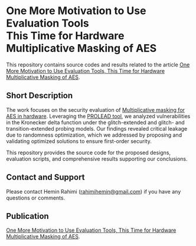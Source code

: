 # One More Motivation to Use Evaluation Tools<br>  This Time for Hardware Multiplicative Masking of AES

This repository contains source codes and results related to the article [One More Motivation to Use Evaluation Tools, This Time for Hardware Multiplicative Masking of AES](www.empty.com).

## Short Description

The work focuses on the security evaluation of [Multiplicative masking for AES
in hardware](https://tches.iacr.org/index.php/TCHES/article/view/7282). Leveraging the [PROLEAD tool](https://github.com/ChairImpSec/PROLEAD), we analyzed vulnerabilities in the Kronecker delta function under the glitch-extended and glitch- and transition-extended probing models. Our findings revealed critical leakage due to randomness optimization, which we addressed by proposing and validating optimized solutions to ensure first-order security.

This repository provides the source code for the proposed designs, evaluation scripts, and comprehensive results supporting our conclusions.

## Contact and Support

Please contact Hemin Rahimi (rahimihemin@gmail.com) if you have any questions or comments.


## Publication

[One More Motivation to Use Evaluation Tools, This Time for Hardware Multiplicative Masking of AES](www.empty.com).
